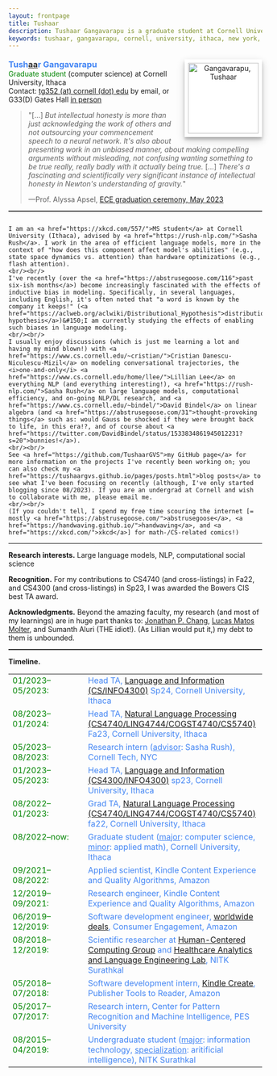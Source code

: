 ```yaml
---
layout: frontpage
title: Tushaar
description: Tushaar Gangavarapu is a graduate student at Cornell University, Ithaca, NY. 
keywords: tushaar, gangavarapu, cornell, university, ithaca, new york, ny, amazon, nitk, graduate, student, applied, scientist, research, engineer, nlp, ml, ai, dl
---
```


<style type="text/css">
  hr.style {
    border: 0;
    height: 1px;
    background-image: linear-gradient(to right, rgba(0, 0, 0, 0), rgba(0, 0, 0, 0.2), rgba(0, 0, 0, 0));
  }

  hr.normal {
    border: 0;
    height: 0;
    border-top: 1px solid rgba(0, 0, 0, 0.2);
    border-bottom: 1px solid rgba(255, 255, 255, 0.2);
  }

  img.profile {
    background-color: #fff;
    padding: 7px;
    float: right;
    width: 140px;
    height: auto!important;
    box-shadow: 0 5px 5px 0 rgba(0, 0, 0, 0.2), 0 6px 15px 0 rgba(0, 0, 0, 0.19);
    text-align: center;
  }

  h3 {
    display:inline;
  }
</style>

<div>
  <p style="margin-bottom:0.5cm;"></p>
  
  <img class="profile" src="../assets/images/tushaar_shed.jpeg" style="margin-left:15px;" title="Tushaar Gangavarapu" alt="Gangavarapu, Tushaar">
  
  <font color="#4285F4"><h3>Tush<font color="#333333"><u>aa</u></font>r Gangavarapu</h3></font>
  <br/><font color="#008400">Graduate student</font> (computer science) at Cornell University, Ithaca
  <br/>Contact: <a href="mailto:tg352@cornell.edu" style="height:15px">tg352 (at) cornell (dot) edu</a> by email, or G33(D) Gates Hall <a href="https://xkcd.com/222/">in person</a>
  <p style="margin-bottom:0.3cm;"></p>
  <blockquote>
  <div>
  	"[...] <i>But intellectual honesty is more than just acknowledging the work of others and not outsourcing your commencement speech to a neural network. It's also about presenting work in an unbiased manner, about making compelling arguments without misleading, not confusing wanting something to be true really, really badly with it actually being true.</i> [...] <i>There's a fascinating and scientifically very significant instance of intellectual honesty in Newton's understanding of gravity.</i>"<p style="margin-bottom:0.1cm;"></p>&#151;Prof. Alyssa Apsel, <a href="https://www.cornell.edu/video/ece-recognition-ceremony-2023">ECE graduation ceremony, May 2023</a>
  </div>
  </blockquote>
  
<hr class="normal">

<p style="margin-bottom:0.7cm;"></p><p>

    I am an <a href="https://xkcd.com/557/">MS student</a> at Cornell University (Ithaca), advised by <a href="https://rush-nlp.com/">Sasha Rush</a>. I work in the area of efficient language models, more in the context of "how does this component affect model's abilities" (e.g., state space dynamics vs. attention) than hardware optimizations (e.g., flash attention).
    <br/><br/>
    I've recently (over the <a href="https://abstrusegoose.com/116">past six-ish months</a>) become increasingly fascinated with the effects of inductive bias in modeling. Specifically, in several languages, including English, it's often noted that "a word is known by the company it keeps!" (<a href="https://aclweb.org/aclwiki/Distributional_Hypothesis">distributional hypothesis</a>)&#150;I am currently studying the effects of enabling such biases in language modeling.
    <br/><br/>
    I usually enjoy discussions (which is just me learning a lot and having my mind blown!) with <a href="https://www.cs.cornell.edu/~cristian/">Cristian Danescu-Niculescu-Mizil</a> on modeling conversational trajectories, the <i>one-and-only</i> <a href="https://www.cs.cornell.edu/home/llee/">Lillian Lee</a> on everything NLP (and everything interesting!), <a href="https://rush-nlp.com/">Sasha Rush</a> on large language models, computational efficiency, and on-going NLP/DL research, and <a href="https://www.cs.cornell.edu/~bindel/">David Bindel</a> on linear algebra (and <a href="https://abstrusegoose.com/31">thought-provoking things</a> such as: would Gauss be shocked if they were brought back to life, in this era!?, and of course about <a href="https://twitter.com/DavidBindel/status/1533834861945012231?s=20">bunnies!</a>).
    <br/><br/>
    See <a href="https://github.com/TushaarGVS">my GitHub page</a> for more information on the projects I've recently been working on; you can also check my <a href="https://tushaargvs.github.io/pages/posts.html">blog posts</a> to see what I've been focusing on recently (although, I've only started blogging since 08/2023). If you are an undergrad at Cornell and wish to collaborate with me, please email me.
    <br/><br/>
    (If you couldn't tell, I spend my free time scouring the internet [= mostly <a href="https://abstrusegoose.com/">abstrusegoose</a>, <a href="https://handwaving.github.io/">handwaving</a>, and <a href="https://xkcd.com/">xkcd</a>] for math-/CS-related comics!)
</p><hr class="style">

<p><b>Research interests.</b> Large language models, NLP, computational social science</p>

<p><b>Recognition.</b> For my contributions to CS4740 (and cross-listings) in Fa22, and CS4300 (and cross-listings) in Sp23, I was awarded the Bowers CIS best TA award.</p>

<p><b>Acknowledgments.</b> Beyond the amazing faculty, my research (and most of my learnings) are in huge part thanks to: <a href="https://www.cs.cornell.edu/~jpchang/">Jonathan P. Chang</a>, <a href="https://twitter.com/tushrgangarapu/status/1666099166135631874?s=20">Lucas Matos Molter</a>, and Sumanth Aluri (THE idiot!). (As Lillian would put it,) my debt to them is unbounded.</p>

<hr class="normal">

<b>Timeline.</b>

<p style="margin-bottom:0.25cm;"></p>

<table border="0" width="100%" style="vertical-align: text-top;">
<colgroup><col width="150px"></colgroup>
<tbody>
  <tr>
    <td style="vertical-align: text-top;"><span><font color="#008400">01/2023&#150;05/2023:</font></span></td>
    <td><span><font color="#4285F4">Head TA, <a href="https://canvas.cornell.edu/courses/51469">Language and Information (CS/INFO4300)</a> Sp24, Cornell University, Ithaca</font></span></td>
  </tr>

  <tr>
    <td style="vertical-align: text-top;"><span><font color="#008400">08/2023&#150;01/2024:</font></span></td>
    <td><span><font color="#4285F4">Head TA, <a href="https://www.cs.cornell.edu/courses/cs4740/2023fa/">Natural Language Processing (CS4740/LING4744/COGST4740/CS5740)</a> Fa23, Cornell University, Ithaca</font></span></td>
  </tr>

  <tr>
    <td style="vertical-align: text-top;"><span><font color="#008400">05/2023&#150;08/2023:</font></span></td>
    <td><span><font color="#4285F4">Research intern (<u>advisor</u>: Sasha Rush), Cornell Tech, NYC</font></span></td>
  </tr>

  <tr>
    <td style="vertical-align: text-top;"><span><font color="#008400">01/2023&#150;05/2023:</font></span></td>
    <td><span><font color="#4285F4">Head TA, <a href="https://canvas.cornell.edu/courses/51469">Language and Information (CS4300/INFO4300)</a> sp23, Cornell University, Ithaca</font></span></td>
  </tr>

  <tr>
    <td style="vertical-align: text-top;"><span><font color="#008400">08/2022&#150;01/2023:</font></span></td>
    <td><span><font color="#4285F4">Grad TA, <a href="https://www.cs.cornell.edu/courses/cs4740/2022fa/">Natural Language Processing (CS4740/LING4744/COGST4740/CS5740)</a> fa22, Cornell University, Ithaca</font></span></td>
  </tr>
  
  <tr>
    <td style="vertical-align: text-top;"><span><font color="#008400">08/2022&#150;now:</font></span></td>
    <td><span><font color="#4285F4">Graduate student (<u>major</u>: computer science, <u>minor</u>: applied math), Cornell University, Ithaca</font></span></td>
  </tr>
  
  <tr>
    <td style="vertical-align: text-top;"><span><font color="#008400">09/2021&#150;08/2022:</font></span></td>
    <td><span><font color="#4285F4">Applied scientist, Kindle Content Experience and Quality Algorithms, Amazon</font></span></td>
  </tr>
  
  <tr>
    <td style="vertical-align: text-top;"><span><font color="#008400">12/2019&#150;09/2021:</font></span></td>
    <td><span><font color="#4285F4">Research engineer, Kindle Content Experience and Quality Algorithms, Amazon</font></span></td>
  </tr>
  
  <tr>
    <td style="vertical-align: text-top;"><span><font color="#008400">06/2019&#150;12/2019:</font></span></td>
    <td><span><font color="#4285F4">Software development engineer, <a href="https://www.amazon.com/gp/goldbox" target="_blank">worldwide deals</a>, Consumer Engagement, Amazon</font></span></td>
  </tr>
  
  <tr>
    <td style="vertical-align: text-top;"><span><font color="#008400">08/2018&#150;12/2019:</font></span></td>
    <td style="vertical-align: text-top;"><span><font color="#4285F4">Scientific researcher at <a href="http://hccg.nitk.ac.in/" target="_blank">Human-Centered Computing Group</a> and <a href="https://halelabnitk.github.io/" target="_blank">Healthcare Analytics and Language Engineering Lab</a>, NITK Surathkal</font></span></td>
  </tr>
  
  <tr>
    <td style="vertical-align: text-top;"><span><font color="#008400">05/2018&#150;07/2018:</font></span></td>
    <td style="vertical-align: text-top;"><span><font color="#4285F4">Software development intern, <a href="https://www.amazon.com/Kindle-Create/b?ie=UTF8&node=18292298011">Kindle Create</a>, Publisher Tools to Reader, Amazon</font></span></td>
  </tr>
  
  <tr>
    <td style="vertical-align: text-top;"><span><font color="#008400">05/2017&#150;07/2017:</font></span></td>
    <td style="vertical-align: text-top;"><span><font color="#4285F4">Research intern, Center for Pattern Recognition and Machine Intelligence, PES University</font></span></td>
  </tr>
  
  <tr>
    <td style="vertical-align: text-top;"><span><font color="#008400">08/2015&#150;04/2019:</font></span></td>
    <td style="vertical-align: text-top;"><span><font color="#4285F4">Undergraduate student (<u>major</u>: information technology, <u>specialization</u>: aritificial intelligence), NITK Surathkal</font></span></td>
  </tr>

</tbody>
</table>

</div>
